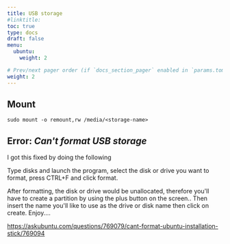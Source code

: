 ```yaml
---
title: USB storage
#linktitle:
toc: true
type: docs
draft: false
menu:
  ubuntu:
    weight: 2

# Prev/next pager order (if `docs_section_pager` enabled in `params.toml`)
weight: 2
---
```


## Mount

`sudo mount -o remount,rw /media/<storage-name>`

## Error: *Can't format USB storage*

I got this fixed by doing the following

Type disks and launch the program,
select the disk or drive you want to format,
press CTRL+F and click format.

After formatting, the disk or drive would be unallocated, therefore you'll have to create a partition by using the plus button on the screen.. Then insert the name you'll like to use as the drive or disk name then click on create. Enjoy....

https://askubuntu.com/questions/769079/cant-format-ubuntu-installation-stick/769094
